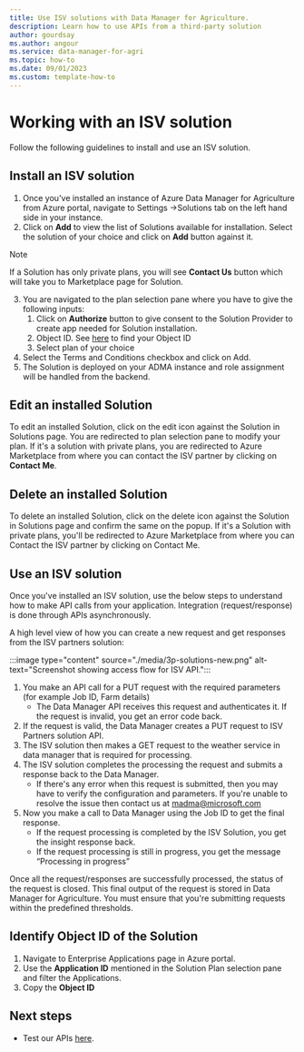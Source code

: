 ```yaml
---
title: Use ISV solutions with Data Manager for Agriculture.
description: Learn how to use APIs from a third-party solution
author: gourdsay
ms.author: angour
ms.service: data-manager-for-agri
ms.topic: how-to
ms.date: 09/01/2023
ms.custom: template-how-to
---
```


# Working with an ISV solution

Follow the following guidelines to install and use an ISV solution.

## Install an ISV solution

1. Once you've installed an instance of Azure Data Manager for Agriculture from Azure portal, navigate to Settings ->Solutions tab on the left hand side in your instance.
2. Click on **Add** to view the list of Solutions available for installation. Select the solution of your choice and click on **Add** button against it.
> [!NOTE]
>
>If a Solution has only private plans, you will see **Contact Us** button which will take you to Marketplace page for Solution.
>
3. You are navigated to the plan selection pane where you have to give the following inputs:
    1. Click on **Authorize** button to give consent to the Solution Provider to create app needed for Solution installation.
    2. Object ID. See [here](#identify-object-id-of-the-solution) to find your Object ID
    3. Select plan of your choice
4. Select the Terms and Conditions checkbox and click on Add.
5. The Solution is deployed on your ADMA instance and role assignment will be handled from the backend. 

## Edit an installed Solution

 To edit an installed Solution, click on the edit icon against the Solution in Solutions page. You are redirected to plan selection pane to modify your plan. If it's a solution with private plans, you are redirected to Azure Marketplace from where you can contact the ISV partner by clicking on **Contact Me**.

## Delete an installed Solution

 To delete an installed Solution, click on the delete icon against the Solution in Solutions page and confirm the same on the popup. If it's a Solution with private plans, you'll be redirected to Azure Marketplace from where you can Contact the ISV partner by clicking on Contact Me.

## Use an ISV solution

Once you've installed an ISV solution, use the below steps to understand how to make API calls from your application. Integration (request/response) is done through APIs asynchronously.

A high level view of how you can create a new request and get responses from the ISV partners solution:

:::image type="content" source="./media/3p-solutions-new.png" alt-text="Screenshot showing access flow for ISV API.":::

1. You make an API call for a PUT request with the required parameters (for example Job ID, Farm details)
    * The Data Manager API receives this request and authenticates it.  If the request is invalid, you get an error code back.
2. If the request is valid, the Data Manager creates a PUT request to ISV Partners solution API.
3. The ISV solution then makes a GET request to the weather service in data manager that is required for processing.
4. The ISV solution completes the processing the request and submits a response back to the Data Manager.
    * If there's any error when this request is submitted, then you may have to verify the configuration and parameters. If you're unable to resolve the issue then contact us at madma@microsoft.com
5. Now you make a call to Data Manager using the Job ID to get the final response.
    *  If the request processing is completed by the ISV Solution, you get the insight response back.  
    * If the request processing is still in progress, you get the  message “Processing in progress”

Once all the request/responses are successfully processed, the status of the request is closed. This final output of the request is stored in Data Manager for Agriculture. You must ensure that you're submitting requests within the predefined thresholds.  

## Identify Object ID of the Solution
 
1. Navigate to Enterprise Applications page in Azure portal. 
2. Use the **Application ID** mentioned in the Solution Plan selection pane and filter the Applications.
3. Copy the **Object ID**

## Next steps

* Test our APIs [here](/rest/api/data-manager-for-agri).